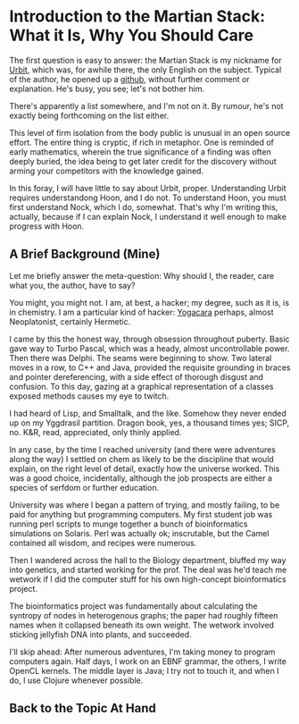 # Introduction to the Martian Stack: What it Is, Why You Should Care

The first question is easy to answer: the Martian Stack is my nickname for [Urbit](http://moronlab.blogspot.com/), which was, for awhile there, the only English on the subject. Typical of the author, he opened up a [github](https://github.com/cgyarvin), without further comment or explanation. He's busy, you see; let's not bother him. 

There's apparently a list somewhere, and I'm not on it. By rumour, he's not exactly being forthcoming on the list either. 

This level of firm isolation from the body public is unusual in an open source effort. The entire thing is cryptic, if rich in metaphor. One is reminded of early mathematics, wherein the true significance of a finding was often deeply buried, the idea being to get later credit for the discovery without arming your competitors with the knowledge gained. 

In this foray, I will have little to say about Urbit, proper. Understanding Urbit requires understandong Hoon, and I do not. To understand Hoon, you must first understand Nock, which I do, somewhat. That's why I'm writing this, actually, because if I can explain Nock, I understand it well enough to make progress with Hoon. 

## A Brief Background (Mine)

Let me briefly answer the meta-question: Why should I, the reader, care what you, the author, have to say? 

You might, you might not. I am, at best, a hacker; my degree, such as it is, is in chemistry. I am a particular kind of hacker: [Yogacara](http://en.wikipedia.org/wiki/Yogacara) perhaps, almost Neoplatonist, certainly Hermetic. 

I came by this the honest way, through obsession throughout puberty. Basic gave way to Turbo Pascal, which was a heady, almost uncontrollable power. Then there was Delphi. The seams were beginning to show. Two lateral moves in a row, to C++ and Java, provided the requisite grounding in braces and pointer dereferencing, with a side effect of thorough disgust and confusion. To this day, gazing at a graphical representation of a classes exposed methods causes my eye to twitch. 

I had heard of Lisp, and Smalltalk, and the like. Somehow they never ended up on my Yggdrasil partition. Dragon book, yes, a thousand times yes; SICP, no. K&R, read, appreciated, only thinly applied. 

In any case, by the time I reached university (and there were adventures along the way) I settled on chem as likely to be the discipline that would explain, on the right level of detail, exactly how the universe worked. This was a good choice, incidentally, although the job prospects are either a species of serfdom or further education. 

University was where I began a pattern of trying, and mostly failing, to be paid for anything but programming computers. My first student job was running perl scripts to munge together a bunch of bioinformatics simulations on Solaris. Perl was actually ok; inscrutable, but the Camel contained all wisdom, and recipes were numerous. 

Then I wandered across the hall to the Biology department, bluffed my way into genetics, and started working for the prof. The deal was he'd teach me wetwork if I did the computer stuff for his own high-concept bioinformatics project. 

The bioinformatics project was fundamentally about calculating the syntropy of nodes in heterogenous graphs; the paper had roughly fifteen names when it collapsed beneath its own weight. The wetwork involved sticking jellyfish DNA into plants, and succeeded. 

I'll skip ahead: After numerous adventures, I'm taking money to program computers again. Half days, I work on an EBNF grammar, the others, I write OpenCL kernels. The middle layer is Java; I try not to touch it, and when I do, I use Clojure whenever possible. 

## Back to the Topic At Hand



